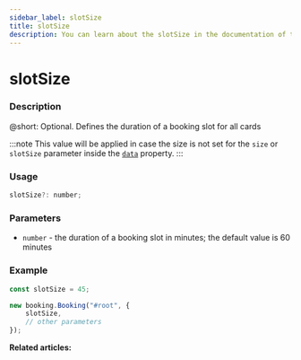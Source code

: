 ```yaml
---
sidebar_label: slotSize
title: slotSize
description: You can learn about the slotSize in the documentation of the DHTMLX JavaScript Booking library. Browse developer guides and API reference, try out code examples and live demos, and download a free 30-day evaluation version of DHTMLX Booking.
---
```


# slotSize

### Description

@short: Optional. Defines the duration of a booking slot for all cards

:::note
This value will be applied in case the size is not set for the `size` or `slotSize` parameter inside the [`data`](/api/config/booking-data) property.
:::

### Usage

~~~jsx {}
slotSize?: number;
~~~

### Parameters

- `number` - the duration of a booking slot in minutes; the default value is 60 minutes

### Example

~~~jsx {1-7,10}
const slotSize = 45;

new booking.Booking("#root", {
	slotSize,
	// other parameters
});
~~~

**Related articles:**
